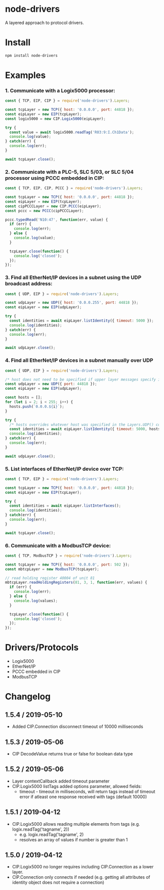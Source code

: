 # node-drivers

A layered approach to protocol drivers.

# Install

```sh
npm install node-drivers
```

# Examples

### 1. Communicate with a Logix5000 processor:

```javascript
const { TCP, EIP, CIP } = require('node-drivers').Layers;

const tcpLayer = new TCP({ host: '0.0.0.0', port: 44818 });
const eipLayer = new EIP(tcpLayer);
const logix5000 = new CIP.Logix5000(eipLayer);

try {
  const value = await logix5000.readTag('R03:9:I.Ch1Data');
  console.log(value);
} catch(err) {
  console.log(err);
}

await tcpLayer.close();
```

### 2. Communicate with a PLC-5, SLC 5/03, or SLC 5/04 processor using PCCC embedded in CIP:

```javascript
const { TCP, EIP, CIP, PCCC } = require('node-drivers').Layers;

const tcpLayer = new TCP({ host: '0.0.0.0', port: 44818 });
const eipLayer = new EIP(tcpLayer);
const cipPCCCLayer = new CIP.PCCC(eipLayer);
const pccc = new PCCC(cipPCCCLayer);

pccc.typedRead('N10:47', function(err, value) {
  if (err) {
    console.log(err);
  } else {
    console.log(value);
  }

  tcpLayer.close(function() {
    console.log('closed');
  });
});
```

### 3. Find all EtherNet/IP devices in a subnet using the UDP broadcast address:

```javascript
const { UDP, EIP } = require('node-drivers').Layers;

const udpLayer = new UDP({ host: '0.0.0.255', port: 44818 });
const eipLayer = new EIP(udpLayer);

try {
  const identities = await eipLayer.listIdentity({ timeout: 5000 });
  console.log(identities);
} catch(err) {
  console.log(err);
}

await udpLayer.close();
```

### 4. Find all EtherNet/IP devices in a subnet manually over UDP

```javascript
const { UDP, EIP } = require('node-drivers').Layers;

/* host does not need to be specified if upper layer messages specify it */
const udpLayer = new UDP({ port: 44818 });
const eipLayer = new EIP(udpLayer);

const hosts = [];
for (let i = 2; i < 255; i++) {
  hosts.push(`0.0.0.${i}`);
}

try {
  /* hosts overrides whatever host was specified in the Layers.UDP() constructor */
  const identities = await eipLayer.listIdentity({ timeout: 5000, hosts });
  console.log(identities);
} catch(err) {
  console.log(err);
}

await udpLayer.close();
```

### 5. List interfaces of EtherNet/IP device over TCP:

```javascript
const { TCP, EIP } = require('node-drivers').Layers;

const tcpLayer = new TCP({ host: '0.0.0.0', port: 44818 });
const eipLayer = new EIP(tcpLayer);

try {
  const identities = await eipLayer.listInterfaces();
  console.log(identities);
} catch(err) {
  console.log(err);
}

await tcpLayer.close();
```

### 6. Communicate with a ModbusTCP device:

```javascript
const { TCP, ModbusTCP } = require('node-drivers').Layers;

const tcpLayer = new TCP({ host: '0.0.0.0', port: 502 });
const mbtcpLayer = new ModbusTCP(tcpLayer);

// read holding register 40004 of unit 81
mbtcpLayer.readHoldingRegisters(81, 3, 1, function(err, values) {
  if (err) {
    console.log(err);
  } else {
    console.log(values);
  }

  tcpLayer.close(function() {
    console.log('closed');
  });
});
```

# Drivers/Protocols

- Logix5000
- EtherNet/IP
- PCCC embedded in CIP
- ModbusTCP

# Changelog
## 1.5.4 / 2019-05-10
  - Added CIP.Connection disconnect timeout of 10000 milliseconds
## 1.5.3 / 2019-05-06
  - CIP DecodeValue returns true or false for boolean data type
## 1.5.2 / 2019-05-06
  - Layer contextCallback added timeout parameter
  - CIP.Logix5000 listTags added options parameter, allowed fields:
    - timeout - timeout in milliseconds, will return tags instead of timeout error if atleast one response received with tags (default 10000)
## 1.5.1 / 2019-04-12
  - CIP.Logix5000 allows reading multiple elements from tags (e.g. logix.readTag('tagname', 2))
    - e.g. logix.readTag('tagname', 2)
    - resolves an array of values if number is greater than 1
## 1.5.0 / 2019-04-12
  - CIP.Logix5000 no longer requires including CIP.Connection as a lower layer.
  - CIP.Connection only connects if needed (e.g. getting all attributes of identity object does not require a connection)